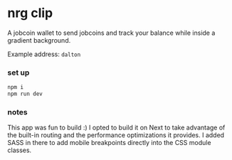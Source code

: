 # nrg clip

A jobcoin wallet to send jobcoins and track your balance while inside a gradient background.

Example address: `dalton`

### set up

```bash
npm i
npm run dev
```

### notes

This app was fun to build :) I opted to build it on Next to take advantage of the built-in routing and the performance optimizations it provides. I added SASS in there to add mobile breakpoints directly into the CSS module classes.
